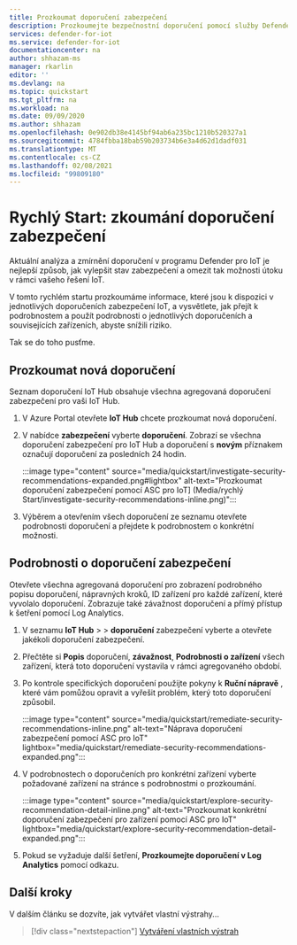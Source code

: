 ```yaml
---
title: Prozkoumat doporučení zabezpečení
description: Prozkoumejte bezpečnostní doporučení pomocí služby Defender for IoT Security.
services: defender-for-iot
ms.service: defender-for-iot
documentationcenter: na
author: shhazam-ms
manager: rkarlin
editor: ''
ms.devlang: na
ms.topic: quickstart
ms.tgt_pltfrm: na
ms.workload: na
ms.date: 09/09/2020
ms.author: shhazam
ms.openlocfilehash: 0e902db38e4145bf94ab6a235bc1210b520327a1
ms.sourcegitcommit: 4784fbba18bab59b203734b6e3a4d62d1dadf031
ms.translationtype: MT
ms.contentlocale: cs-CZ
ms.lasthandoff: 02/08/2021
ms.locfileid: "99809180"
---
```

# <a name="quickstart-investigate-security-recommendations"></a>Rychlý Start: zkoumání doporučení zabezpečení


Aktuální analýza a zmírnění doporučení v programu Defender pro IoT je nejlepší způsob, jak vylepšit stav zabezpečení a omezit tak možnosti útoku v rámci vašeho řešení IoT.

V tomto rychlém startu prozkoumáme informace, které jsou k dispozici v jednotlivých doporučeních zabezpečení IoT, a vysvětlete, jak přejít k podrobnostem a použít podrobnosti o jednotlivých doporučeních a souvisejících zařízeních, abyste snížili riziko.

Tak se do toho pusťme.

## <a name="investigate-new-recommendations"></a>Prozkoumat nová doporučení

Seznam doporučení IoT Hub obsahuje všechna agregovaná doporučení zabezpečení pro vaši IoT Hub.

1.  V Azure Portal otevřete **IoT Hub** chcete prozkoumat nová doporučení.

1.  V nabídce **zabezpečení** vyberte **doporučení**. Zobrazí se všechna doporučení zabezpečení pro IoT Hub a doporučení s **novým** příznakem označují doporučení za posledních 24 hodin. 

    :::image type="content" source="media/quickstart/investigate-security-recommendations-expanded.png#lightbox" alt-text="Prozkoumat doporučení zabezpečení pomocí ASC pro IoT] (Media/rychlý Start/investigate-security-recommendations-inline.png)":::


1.  Výběrem a otevřením všech doporučení ze seznamu otevřete podrobnosti doporučení a přejdete k podrobnostem o konkrétní možnosti.

## <a name="security-recommendation-details"></a>Podrobnosti o doporučení zabezpečení

Otevřete všechna agregovaná doporučení pro zobrazení podrobného popisu doporučení, nápravných kroků, ID zařízení pro každé zařízení, které vyvolalo doporučení. Zobrazuje také závažnost doporučení a přímý přístup k šetření pomocí Log Analytics.

1.  V seznamu **IoT Hub**  >    >  **doporučení** zabezpečení vyberte a otevřete jakékoli doporučení zabezpečení.

1.  Přečtěte si **Popis** doporučení, **závažnost**, **Podrobnosti o zařízení** všech zařízení, která toto doporučení vystavila v rámci agregovaného období. 

1.  Po kontrole specifických doporučení použijte pokyny k **Ruční nápravě** , které vám pomůžou opravit a vyřešit problém, který toto doporučení způsobil. 

    :::image type="content" source="media/quickstart/remediate-security-recommendations-inline.png" alt-text="Náprava doporučení zabezpečení pomocí ASC pro IoT" lightbox="media/quickstart/remediate-security-recommendations-expanded.png":::

1.  V podrobnostech o doporučeních pro konkrétní zařízení vyberte požadované zařízení na stránce s podrobnostmi o prozkoumání.

    :::image type="content" source="media/quickstart/explore-security-recommendation-detail-inline.png" alt-text="Prozkoumat konkrétní doporučení zabezpečení pro zařízení pomocí ASC pro IoT" lightbox="media/quickstart/explore-security-recommendation-detail-expanded.png":::

1.  Pokud se vyžaduje další šetření, **Prozkoumejte doporučení v Log Analytics** pomocí odkazu. 

## <a name="next-steps"></a>Další kroky

V dalším článku se dozvíte, jak vytvářet vlastní výstrahy...

> [!div class="nextstepaction"]
> [Vytváření vlastních výstrah](quickstart-create-custom-alerts.md)
